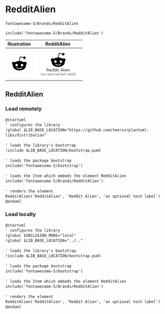 # RedditAlien


```text
fontawesome-5/Brands/RedditAlien
```

```text
include('fontawesome-5/Brands/RedditAlien')
```



| Illustration | RedditAlien |
| :---: | :---: |
| ![illustration for Illustration](../../fontawesome-5/Brands/RedditAlien.png) | ![illustration for RedditAlien](../../fontawesome-5/Brands/RedditAlien.Local.png) |




## RedditAlien

### Load remotely
```plantuml
@startuml
' configures the library
!global $LIB_BASE_LOCATION="https://github.com/tmorin/plantuml-libs/distribution"

' loads the library's bootstrap
!include $LIB_BASE_LOCATION/bootstrap.puml

' loads the package bootstrap
include('fontawesome-5/bootstrap')

' loads the Item which embeds the element RedditAlien
include('fontawesome-5/Brands/RedditAlien')

' renders the element
RedditAlien('RedditAlien', 'Reddit Alien', 'an optional tech label')
@enduml
```

### Load locally
```plantuml
@startuml
' configures the library
!global $INCLUSION_MODE="local"
!global $LIB_BASE_LOCATION="../.."

' loads the library's bootstrap
!include $LIB_BASE_LOCATION/bootstrap.puml

' loads the package bootstrap
include('fontawesome-5/bootstrap')

' loads the Item which embeds the element RedditAlien
include('fontawesome-5/Brands/RedditAlien')

' renders the element
RedditAlien('RedditAlien', 'Reddit Alien', 'an optional tech label')
@enduml
```

